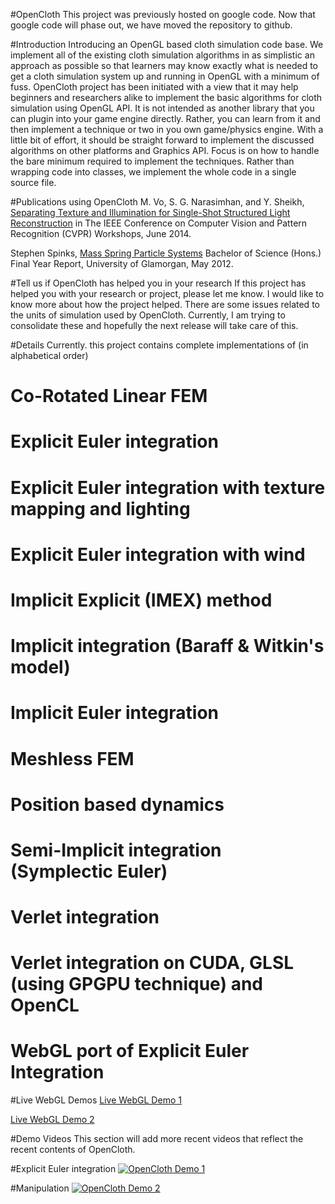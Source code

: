 #OpenCloth
This project was previously hosted on google code. Now that google code will phase out, we have moved the repository to github. 

#Introduction
Introducing an OpenGL based cloth simulation code base. We implement all of the existing cloth simulation algorithms in as simplistic an approach as possible so that learners may know exactly what is needed to get a cloth simulation system up and running in OpenGL with a minimum of fuss. OpenCloth project has been initiated with a view that it may help beginners and researchers alike to implement the basic algorithms for cloth simulation using OpenGL API. It is not intended as another library that you can plugin into your game engine directly. Rather, you can learn from it and then implement a technique or two in you own game/physics engine. With a little bit of effort, it should be straight forward to implement the discussed algorithms on other platforms and Graphics API. Focus is on how to handle the bare minimum required to implement the techniques. Rather than wrapping code into classes, we implement the whole code in a single source file. 

#Publications using OpenCloth
M. Vo, S. G. Narasimhan, and Y. Sheikh, <a target="_blank" href="https://www.cs.cmu.edu/~ILIM/projects/IL/TextIllumSep/papers/CCD14.pdf">Separating Texture and Illumination for Single-Shot Structured Light Reconstruction</a> in The IEEE Conference on Computer Vision and Pattern Recognition (CVPR) Workshops, June 2014. 

Stephen Spinks, <a href="http://www.stephenspinks.com/project.html">Mass Spring Particle Systems</a> Bachelor of Science (Hons.) Final Year Report, University of Glamorgan, May 2012.
 
#Tell us if OpenCloth has helped you in your research
If this project has helped you with your research or project, please let me know. I would like to know more about how the project helped. There are some issues related to the units of simulation used by OpenCloth. Currently, I am trying to consolidate these and hopefully the next release will take care of this.

#Details
Currently. this project contains complete implementations of (in alphabetical order)
  # Co-Rotated Linear FEM
  # Explicit Euler integration
  # Explicit Euler integration with texture mapping and lighting
  # Explicit Euler integration with wind
  # Implicit Explicit (IMEX) method
  # Implicit integration (Baraff & Witkin's model)
  # Implicit Euler integration
  # Meshless FEM 
  # Position based dynamics
  # Semi-Implicit integration (Symplectic Euler)
  # Verlet integration
  # Verlet integration on CUDA, GLSL (using GPGPU technique) and OpenCL
  # WebGL port of Explicit Euler Integration 

#Live WebGL Demos
<a target="_blank" href="http://opencloth.googlecode.com/svn/trunk/OpenCloth_WebGL/WebGLOpenCloth.html">Live WebGL Demo 1</a>

<a target="_blank" href="http://opencloth.googlecode.com/svn/trunk/OpenCloth_WebGL/WebGLOpenClothTextured.html">Live WebGL Demo 2</a>

#Demo Videos
This section will add more recent videos that reflect the recent contents of OpenCloth.

#Explicit Euler integration
[![OpenCloth Demo 1](http://img.youtube.com/vi/5MuzlGmLngY/0.jpg)](http://www.youtube.com/watch?v=5MuzlGmLngY)

#Manipulation
[![OpenCloth Demo 2](http://img.youtube.com/vi/2E7h38U5-as/0.jpg)](http://www.youtube.com/watch?v=2E7h38U5-as) 
